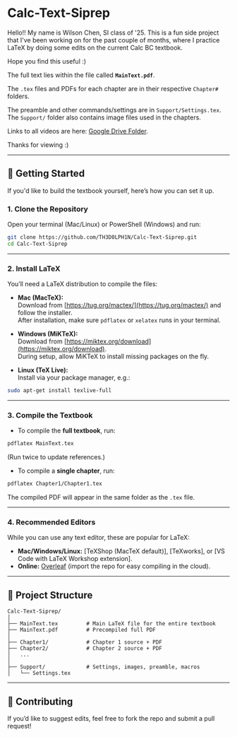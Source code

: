 # Calc-Text-Siprep

Hello!! My name is Wilson Chen, SI class of '25. This is a fun side project that I've been working on for the past couple of months, where I practice LaTeX by doing some edits on the current Calc BC textbook.

Hope you find this useful :)

The full text lies within the file called **`MainText.pdf`**.

The `.tex` files and PDFs for each chapter are in their respective `Chapter#` folders.

The preamble and other commands/settings are in `Support/Settings.tex`. The `Support/` folder also contains image files used in the chapters.

Links to all videos are here: [Google Drive Folder](https://drive.google.com/drive/folders/1Zf4oZXG6ctf94wPKOlyKIBbZ_X-aIGTz?usp=sharing).

Thanks for viewing :)


---

## 🚀 Getting Started

If you'd like to build the textbook yourself, here’s how you can set it up.

### 1. Clone the Repository

Open your terminal (Mac/Linux) or PowerShell (Windows) and run:

```bash
git clone https://github.com/TH3D0LPH1N/Calc-Text-Siprep.git
cd Calc-Text-Siprep
```

---

### 2. Install LaTeX

You’ll need a LaTeX distribution to compile the files:

- **Mac (MacTeX):**  
Download from [https://tug.org/mactex/](https://tug.org/mactex/) and follow the installer.  
After installation, make sure `pdflatex` or `xelatex` runs in your terminal.

- **Windows (MiKTeX):**  
Download from [https://miktex.org/download](https://miktex.org/download).  
During setup, allow MiKTeX to install missing packages on the fly.

- **Linux (TeX Live):**  
Install via your package manager, e.g.:  
```bash
sudo apt-get install texlive-full
```

---

### 3. Compile the Textbook

- To compile the **full textbook**, run:
```bash
pdflatex MainText.tex
```
(Run twice to update references.)

- To compile a **single chapter**, run:
```bash
pdflatex Chapter1/Chapter1.tex
```

The compiled PDF will appear in the same folder as the `.tex` file.

---

### 4. Recommended Editors

While you can use any text editor, these are popular for LaTeX:

- **Mac/Windows/Linux:** [TeXShop (MacTeX default)], [TeXworks], or [VS Code with LaTeX Workshop extension].
- **Online:** [Overleaf](https://overleaf.com) (import the repo for easy compiling in the cloud).

---

## 📂 Project Structure

```
Calc-Text-Siprep/
│
├── MainText.tex         # Main LaTeX file for the entire textbook
├── MainText.pdf         # Precompiled full PDF
│
├── Chapter1/            # Chapter 1 source + PDF
├── Chapter2/            # Chapter 2 source + PDF
│   ...
│
├── Support/             # Settings, images, preamble, macros
│   └── Settings.tex
```

---

## 🤝 Contributing

If you’d like to suggest edits, feel free to fork the repo and submit a pull request!